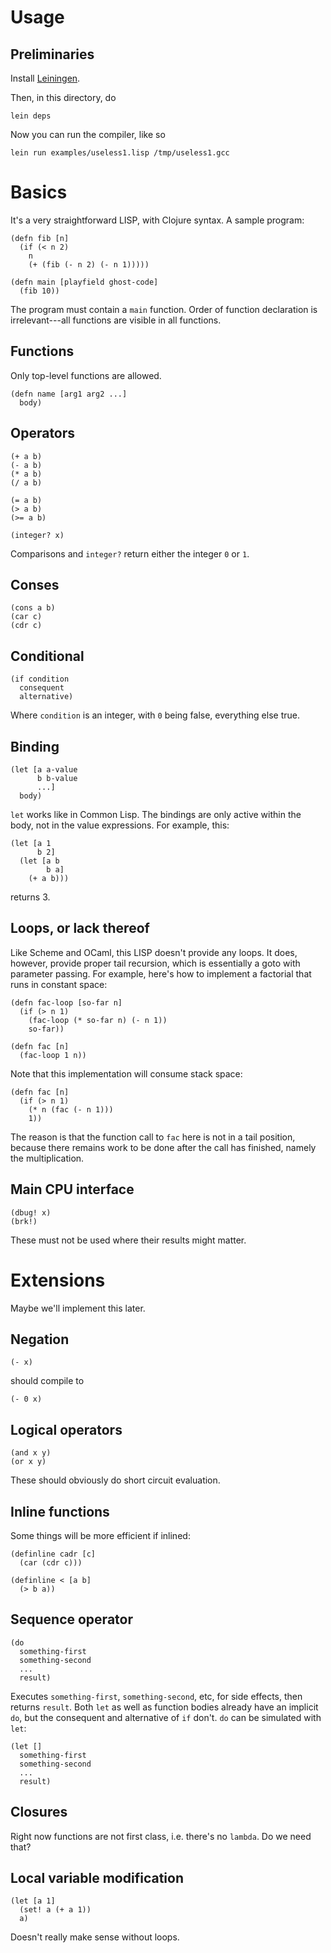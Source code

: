 # Usage

## Preliminaries

Install [Leiningen](https://github.com/technomancy/leiningen).

Then, in this directory, do

    lein deps

Now you can run the compiler, like so

    lein run examples/useless1.lisp /tmp/useless1.gcc

# Basics

It's a very straightforward LISP, with Clojure syntax.  A sample program:

    (defn fib [n]
	  (if (< n 2)
	    n
		(+ (fib (- n 2) (- n 1)))))

    (defn main [playfield ghost-code]
	  (fib 10))

The program must contain a `main` function.  Order of function
declaration is irrelevant---all functions are visible in all
functions.

## Functions

Only top-level functions are allowed.

    (defn name [arg1 arg2 ...]
	  body)

## Operators

    (+ a b)
	(- a b)
	(* a b)
	(/ a b)

	(= a b)
	(> a b)
	(>= a b)

    (integer? x)

Comparisons and `integer?` return either the integer `0` or `1`.

## Conses

    (cons a b)
	(car c)
	(cdr c)

## Conditional

    (if condition
	  consequent
	  alternative)

Where `condition` is an integer, with `0` being false, everything else
true.

## Binding

    (let [a a-value
	      b b-value
		  ...]
      body)

`let` works like in Common Lisp.  The bindings are only active within
the body, not in the value expressions.  For example, this:

    (let [a 1
	      b 2]
      (let [a b
	        b a]
	    (+ a b)))

returns 3.

## Loops, or lack thereof

Like Scheme and OCaml, this LISP doesn't provide any loops.  It does,
however, provide proper tail recursion, which is essentially a goto
with parameter passing.  For example, here's how to implement a
factorial that runs in constant space:

    (defn fac-loop [so-far n]
	  (if (> n 1)
	    (fac-loop (* so-far n) (- n 1))
		so-far))

    (defn fac [n]
	  (fac-loop 1 n))

Note that this implementation will consume stack space:

    (defn fac [n]
	  (if (> n 1)
	    (* n (fac (- n 1)))
		1))

The reason is that the function call to `fac` here is not in a tail
position, because there remains work to be done after the call has
finished, namely the multiplication.

## Main CPU interface

    (dbug! x)
	(brk!)

These must not be used where their results might matter.

# Extensions

Maybe we'll implement this later.

## Negation

    (- x)

should compile to

    (- 0 x)

## Logical operators

    (and x y)
	(or x y)

These should obviously do short circuit evaluation.

## Inline functions

Some things will be more efficient if inlined:

    (definline cadr [c]
	  (car (cdr c)))

	(definline < [a b]
	  (> b a))

## Sequence operator

    (do
	  something-first
	  something-second
	  ...
	  result)

Executes `something-first`, `something-second`, etc, for side effects,
then returns `result`.  Both `let` as well as function bodies already
have an implicit `do`, but the consequent and alternative of `if`
don't.  `do` can be simulated with `let`:

    (let []
	  something-first
	  something-second
	  ...
	  result)

## Closures

Right now functions are not first class, i.e. there's no `lambda`.  Do
we need that?

## Local variable modification

    (let [a 1]
	  (set! a (+ a 1))
	  a)

Doesn't really make sense without loops.

